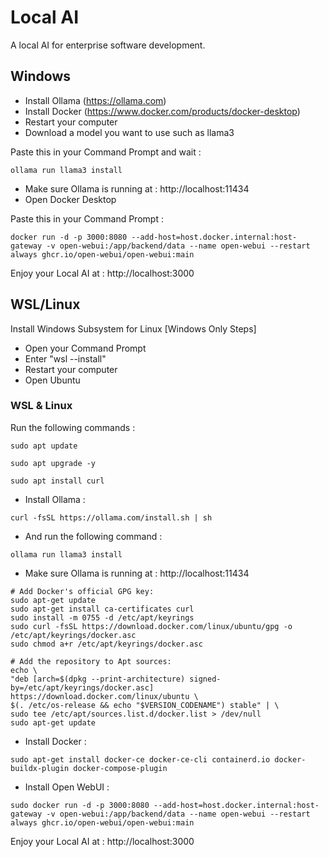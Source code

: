 # Local AI

A local AI for enterprise software development.

## Windows

- Install Ollama (https://ollama.com)
- Install Docker (https://www.docker.com/products/docker-desktop)
- Restart your computer
- Download a model you want to use such as llama3

Paste this in your Command Prompt and wait :
```
ollama run llama3 install
```

- Make sure Ollama is running at : http://localhost:11434
- Open Docker Desktop

Paste this in your Command Prompt :
```
docker run -d -p 3000:8080 --add-host=host.docker.internal:host-gateway -v open-webui:/app/backend/data --name open-webui --restart always ghcr.io/open-webui/open-webui:main
```

Enjoy your Local AI at : http://localhost:3000

## WSL/Linux

Install Windows Subsystem for Linux [Windows Only Steps]
- Open your Command Prompt
- Enter "wsl --install"
- Restart your computer
- Open Ubuntu

### WSL & Linux

Run the following commands :
```
sudo apt update
```
```
sudo apt upgrade -y
```
```
sudo apt install curl
```

- Install Ollama :
```
curl -fsSL https://ollama.com/install.sh | sh
```

- And run the following command :
```
ollama run llama3 install
```

- Make sure Ollama is running at : http://localhost:11434

```
# Add Docker's official GPG key:
sudo apt-get update
sudo apt-get install ca-certificates curl
sudo install -m 0755 -d /etc/apt/keyrings
sudo curl -fsSL https://download.docker.com/linux/ubuntu/gpg -o /etc/apt/keyrings/docker.asc
sudo chmod a+r /etc/apt/keyrings/docker.asc

# Add the repository to Apt sources:
echo \
"deb [arch=$(dpkg --print-architecture) signed-by=/etc/apt/keyrings/docker.asc] https://download.docker.com/linux/ubuntu \
$(. /etc/os-release && echo "$VERSION_CODENAME") stable" | \
sudo tee /etc/apt/sources.list.d/docker.list > /dev/null
sudo apt-get update
```

- Install Docker :
```
sudo apt-get install docker-ce docker-ce-cli containerd.io docker-buildx-plugin docker-compose-plugin
```

- Install Open WebUI :
```
sudo docker run -d -p 3000:8080 --add-host=host.docker.internal:host-gateway -v open-webui:/app/backend/data --name open-webui --restart always ghcr.io/open-webui/open-webui:main
```

Enjoy your Local AI at : http://localhost:3000
